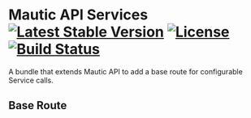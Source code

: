 # Mautic API Services [![Latest Stable Version](https://poser.pugx.org/thedmsgroup/mautic-api-services-bundle/v/stable)](https://packagist.org/packages/thedmsgroup/mautic-api-services-bundle) [![License](https://poser.pugx.org/thedmsgroup/mautic-api-services-bundle/license)](https://packagist.org/packages/thedmsgroup/mautic-api-services-bundle) [![Build Status](https://travis-ci.org/TheDMSGroup/mautic-enhancer.svg?branch=master)](https://travis-ci.org/TheDMSGroup/mautic-enhancer)


A bundle that extends Mautic API to add a base route for configurable Service calls.

## Base Route





